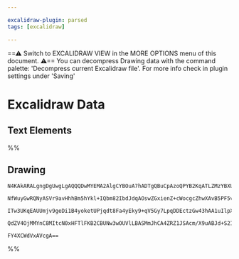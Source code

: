 ```yaml
---

excalidraw-plugin: parsed
tags: [excalidraw]

---
```

==⚠  Switch to EXCALIDRAW VIEW in the MORE OPTIONS menu of this document. ⚠== You can decompress Drawing data with the command palette: 'Decompress current Excalidraw file'. For more info check in plugin settings under 'Saving'


# Excalidraw Data

## Text Elements
%%
## Drawing
```compressed-json
N4KAkARALgngDgUwgLgAQQQDwMYEMA2AlgCYBOuA7hADTgQBuCpAzoQPYB2KqATLZMzYBXUtiRoIACyhQ4zZAHoFAc0JRJQgEYA6bGwC2CgF7N6hbEcK4OCtptbErHALRY8RMpWdx8Q1TdIEfARcZgRmBShcZQUebQBGAFZtAAYaOiCEfQQOKGZuAG0AXX4IXDg4AGUoqHFUUDBIdSy6iCJlaXTGhkIECgAhXGwAa2VSYQ5iAGE2fDZSbggAYgAz

NfWuyGwRQNyASVr9avHhhBm5hYkl+IQbm82IbdJdqAOswZGxienZ+cWocgcZhwXAvB5PF5vfQAMUI+Hw1RgwUWgg84J2OVeh2ObFOAHUSOpuHxwFsMftsQDcQhEciJKiSOjnpioQAlYQdDjhfJoeL8MnMilZADyIOwahg3HiKRS/Me5KxWWhnCg0Nw+jhkrQiTlEJZh2VuUqhCMdR4stJ8sFiv0ABUsFAAILtLgSYIrKBMyGU0FO55sCiSELEbgc

ITw3UKqEAUUmjv9geDi1B4yoketUPjqdt8Fa4yEky9+qV5Gy7LpqDDEctzGw43hAA1uIlpXLa/X8ABNYkAdgAHNoAMw8PvxHg6y1GNgGbgNbr0AhCOrxUkAX3T3qy7ILxC5zB56HzhblYxIxtNxIt3VPxGqCDgzZPpBIAFk2MQELHcJpgiG0CsCDCJ8SHOP40DnSB+lmP9D2UTRcAACh4eIe2oXgULQ5DUNQFJtESABKTZIFZBBlHDUFFlIODEJ4

QdZV4OjMMYnC8MItcN0xHFTlFKB2CBUNw3wOUVlLBASMmJhCA4ZRZ1JSAcm/X9uABJd+S2IgHzQFSEDUiAOHVOptN04QoCILllNIVS5IgfRQVOUgADkDIsqzGkgWzSHsr8fwQGDtPYy07AAKwQbA8kqfS4DfD9vKU/9AJ0y0hl4xhbWnfBZLc6BcxRTIwr4oj5WYKADBzRABOrLK5hGXzuAA/AgOskSDEqPLeM4OqEt0/BQidfLUvSir8DXcB1zo

FY4XCWdVxAVcgA==
```
%%